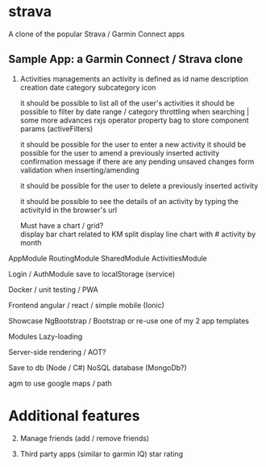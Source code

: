# strava
A clone of the popular Strava / Garmin Connect apps

Sample App: a Garmin Connect / Strava clone
-------------------------------------------
1) Activities managements
	an activity is defined as
		id
		name
		description
		creation date
		category
		subcategory
		icon
			
	it should be possible to list all of the user's activities
		it should be possible to filter by date range / category
			throttling when searching | some more advances rxjs operator
			property bag to store component params (activeFilters)
		
	it should be possible for the user to enter a new activity
	it should be possible for the user to amend a previously inserted activity
		confirmation message if there are any pending unsaved changes
		form validation when inserting/amending
	
	it should be possible for the user to delete a previously inserted activity

	it should be possible to see the details of an activity by typing the activityId in the
		browser's url

	Must have a chart / grid?	
		display bar chart related to KM split
		display line chart with # activity by month

AppModule
RoutingModule
SharedModule
ActivitiesModule

Login / AuthModule
	save to localStorage (service)
	
Docker / unit testing / PWA
		
Frontend
	angular / react / simple mobile (Ionic) 
	
Showcase NgBootstrap / Bootstrap or re-use one of my 2 app templates

Modules Lazy-loading	

Server-side rendering / AOT?
	
Save to db (Node / C#)
	NoSQL database (MongoDb?)

agm to use google maps / path

Additional features
===================
2) Manage friends (add / remove friends)

3) Third party apps (similar to garmin IQ)
	star rating
